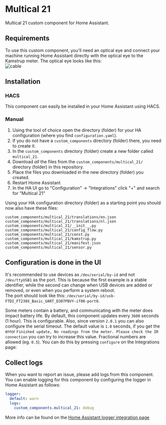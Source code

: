 # Multical 21


Multical 21 custom component for Home Assistant.

## Requirements

To use this custom component, you'll need an optical eye and connect your machine running Home Assistant directly with the optical eye to the Kamstrup meter.
The optical eye looks like this:<br>
![cable](https://user-images.githubusercontent.com/2211503/136630069-9da49f09-6f9c-4618-8255-40195405f21a.jpg)

## Installation

### HACS

This component can easily be installed in your Home Assistant using HACS.


### Manual

1. Using the tool of choice open the directory (folder) for your HA configuration (where you find `configuration.yaml`).
2. If you do not have a `custom_components` directory (folder) there, you need to create it.
3. In the `custom_components` directory (folder) create a new folder called `multical_21`.
4. Download _all_ the files from the `custom_components/multical_21/` directory (folder) in this repository.
5. Place the files you downloaded in the new directory (folder) you created.
6. Restart Home Assistant
7. In the HA UI go to "Configuration" -> "Integrations" click "+" and search for "Multical 21"

Using your HA configuration directory (folder) as a starting point you should now also have these files:

```text
custom_components/multical_21/translations/en.json
custom_components/multical_21/translations/nl.json
custom_components/multical_21/__init__.py
custom_components/multical_21/config_flow.py
custom_components/multical_21/const.py
custom_components/multical_21/kamstrup.py
custom_components/multical_21/manifest.json
custom_components/multical_21/sensor.py
```

## Configuration is done in the UI

It's recommended to use devices as `/dev/serial/by-id` and not `/dev/ttyUSB1` as the port. This is because the first example is a stable identifier, while the second can change when USB devices are added or removed, or even when you perform a system reboot.<br>
The port should look like this: `/dev/serial/by-id/usb-FTDI_FT230X_Basic_UART_D307PBVY-if00-port0`.

Some meters contain a battery, and communicating with the meter does impact battery life. By default, this component updates every `3600` seconds (1 hour). This is configurable. Also, since version `2.0.1` you can also configure the serial timeout. The default value is `1.0` seconds, if you get the error `Finished update, No readings from the meter. Please check the IR connection` you can try to increase this value. Fractional numbers are allowed (eg. `0.5`).
You can do this by pressing `configure` on the Integrations page:

## Collect logs

When you want to report an issue, please add logs from this component. You can enable logging for this component by configuring the logger in Home Assistant as follows:
```yaml
logger:
  default: warn
  logs:
    custom_components.multical_21: debug
```
More info can be found on the [Home Assistant logger integration page](https://www.home-assistant.io/integrations/logger)
